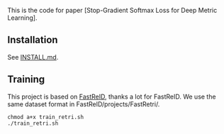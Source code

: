 This is the code for paper [Stop-Gradient Softmax Loss for Deep Metric Learning].

## Installation
See [INSTALL.md](INSTALL.md).

## Training 
This project is based on [FastReID](https://github.com/JDAI-CV/fast-reid), thanks a lot for FastReID.
We use the same dataset format in FastReID/projects/FastRetri/.
```
chmod a+x train_retri.sh
./train_retri.sh
```



